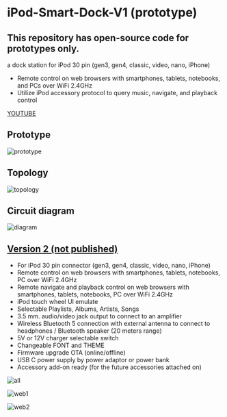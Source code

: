 # iPod-Smart-Dock-V1 (prototype)
## This repository has open-source code for prototypes only.
a dock station for iPod 30 pin (gen3, gen4, classic, video, nano, iPhone)
- Remote control on web browsers with smartphones, tablets, notebooks, and PCs over WiFi 2.4GHz
- Utilize iPod accessory protocol to query music, navigate, and playback control


[YOUTUBE](https://youtu.be/brp1ZJ7FeHw?si=_tc-UpiQPWjvWJQX)

## Prototype
![prototype](https://github.com/VaAndCob/iPod-Smart-Dock-V1/blob/main/document/%E2%80%8Eprototype1.%E2%80%8E001.jpeg)

## Topology
![topology](https://github.com/VaAndCob/iPod-Smart-Dock-V1/blob/main/document/topology.jpg)

## Circuit diagram
![diagram](https://github.com/VaAndCob/iPod-Smart-Dock-V1/blob/main/document/prototpe.png)


## [Version 2 (not published)](https://youtu.be/8u41ffgJiVw)

- For iPod 30 pin connector (gen3, gen4, classic, video, nano, iPhone)
- Remote control on web browsers with smartphones, tablets, notebooks, PC over WiFi 2.4GHz
- Remote navigate and playback control on web browsers with smartphones, tablets, notebooks, PC over WiFi 2.4GHz
- iPod touch wheel UI emulate
- Selectable Playlists, Albums, Artists, Songs
- 3.5 mm. audio/video jack output to connect to an amplifier
- Wireless Bluetooth 5 connection with external antenna to connect to headphones / Bluetooth speaker (20 meters range)
- 5V or 12V charger selectable switch
- Changeable FONT and THEME
- Firmware upgrade OTA (online/offline)
- USB C power supply by power adaptor or power bank
- Accessory add-on ready (for the future accessories attached on)
  
![all](https://github.com/VaAndCob/iPod-Smart-Dock-V1/blob/main/document/all1.jpg)

![web1](https://github.com/VaAndCob/iPod-Smart-Dock-V1/blob/main/document/web1.jpeg)

![web2](https://github.com/VaAndCob/iPod-Smart-Dock-V1/blob/main/document/web2.jpeg)
